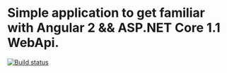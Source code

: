 # Simple application to get familiar with Angular 2 && ASP.NET Core 1.1 WebApi. 
 
[![Build status](https://ci.appveyor.com/api/projects/status/56j79gxk7ak3rekk/branch/master?svg=true)](https://ci.appveyor.com/project/melanore/core-playground/branch/master)